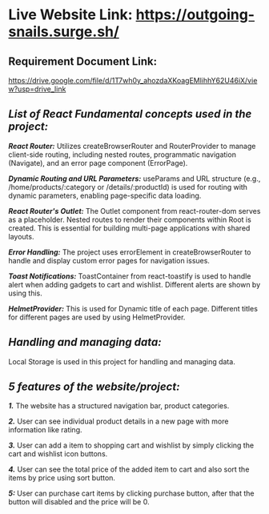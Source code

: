 # Live Website Link: https://outgoing-snails.surge.sh/

##  Requirement Document Link: 

https://drive.google.com/file/d/1T7wh0y_ahozdaXKoagEMlihhY62U46iX/view?usp=drive_link

## *List of React Fundamental concepts used in the project:*

__*React Router:*__ Utilizes createBrowserRouter and RouterProvider to manage client-side routing, including nested routes, programmatic navigation (Navigate), and an error page component (ErrorPage).

__*Dynamic Routing and URL Parameters:*__ useParams and URL structure (e.g., /home/products/:category or /details/:productId) is used for routing with dynamic parameters, enabling page-specific data loading.

__*React Router's Outlet:*__ The Outlet component from react-router-dom serves as a placeholder. Nested routes to render their components within Root is created. This is essential for building multi-page applications with shared layouts.

__*Error Handling:*__ The project uses errorElement in createBrowserRouter to handle and display custom error pages for navigation issues.

__*Toast Notifications:*__ ToastContainer from react-toastify is used to handle alert when adding gadgets to cart and wishlist. Different alerts are shown by using this.

__*HelmetProvider:*__ This is used for Dynamic title of each page. Different titles for different pages are used by using HelmetProvider.

## __*Handling and managing data:*__

Local Storage is used in this project for handling and managing data.

## *5 features of the website/project:* 

__*1.*__ The website has a structured navigation bar, product categories.

__*2.*__ User can see individual product details in a new page with more information like rating.

__*3.*__ User can add a item to shopping cart and wishlist by simply clicking the cart and wishlist icon buttons.

__*4.*__ User can see the total price of the added item to cart and also sort the items by price using sort button.

__*5:*__ User can purchase cart items by clicking purchase button, after that the button will disabled and the price will be 0.

